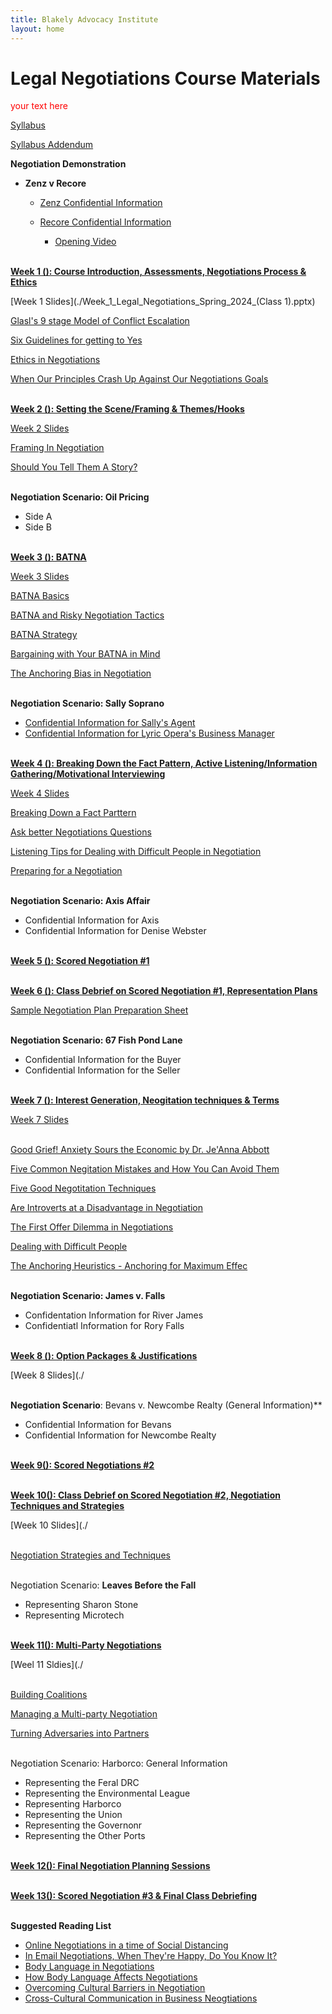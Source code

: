 ```yaml
---
title: Blakely Advocacy Institute
layout: home
---
```

# Legal Negotiations Course Materials

  <span style="color:red;">your text here 

[Syllabus](./Spring_2024_Legal_Negotiatio_Syllabus_updated.pdf)

[Syllabus Addendum](./Spring_2024_Legal_Negotiations_syllabus_addendum.pdf)

**Negotiation Demonstration**

- **Zenz v Recore**

    - [Zenz Confidential Information](./Senator_Zenz.pdf)
    - [Recore Confidential Information](./Senator_Recore.pdf)
 
        - [Opening Video](https://uofh-my.sharepoint.com/:v:/g/personal/dburgosc_cougarnet_uh_edu/Edl19Pca7xZEgo4vUFVfeh8BK6qKS5uj9JhI8l7xEsj1kw?nav=eyJyZWZlcnJhbEluZm8iOnsicmVmZXJyYWxBcHAiOiJPbmVEcml2ZUZvckJ1c2luZXNzIiwicmVmZXJyYWxBcHBQbGF0Zm9ybSI6IldlYiIsInJlZmVycmFsTW9kZSI6InZpZXciLCJyZWZlcnJhbFZpZXciOiJNeUZpbGVzTGlua0NvcHkifX0&e=c8nwtl)
     
<br> **<u> Week 1 (): Course Introduction, Assessments, Negotiations Process & Ethics </u>**

[Week 1 Slides](./Week_1_Legal_Negotiations_Spring_2024_(Class 1).pptx)

[Glasl's 9 stage Model of Conflict Escalation](./Conflict_Escalation_Glasl.pdf)

[Six Guidelines for getting to Yes](./Six_Guidelines_for_Getting_to_Yes.docx)

[Ethics in Negotiations](./Ethics_in_Negotiations.docx)

[When Our Principles Crash Up Against Our Negotiations Goals](./When_Our_Principles_Crash_Up_Against_Our_Negotiation_Goals.docx)

<br> **<u>Week 2 (): Setting the Scene/Framing & Themes/Hooks </u>** 

[Week 2 Slides](./Week_2_Setting_the_Scene_and_Framing_Spring_2024.pptx)

[Framing In Negotiation](./Framing_in_Negotiation.docx)

[Should You Tell Them A Story?](./Stories_Weak_Strong_Facts.docx)

<br> **Negotiation Scenario: Oil Pricing** 
- Side A
- Side B

<br> **<u>Week 3 (): BATNA </u>** 

[Week 3 Slides](./)

[BATNA Basics](./13_BATNA_Basics.pdf)

[BATNA and Risky Negotiation Tactics](./BATNA_and_Risky_Negotiation_Tactics.docx)

[BATNA Strategy](./BATNA_Strategy_Should_You_Reveal_Your_BATNA.docx)

[Bargaining with Your BATNA in Mind](./Negotiation_and_Bargaining_with_Your_BATNA_in_Mind.docx)

[The Anchoring Bias in Negotiation](./The_Anchoring_Bias_in_Negotiation.docx)

<br> **Negotiation Scenario: Sally Soprano** 
- [Confidential Information for Sally's Agent](./Sally's_Agent-Confidential_Information.pdf)
- [Confidential Information for Lyric Opera's Business Manager](./Lyric_Opera's_Business_Manager-Confidential_Information.pdf)

<br> **<u>Week 4 (): Breaking Down the Fact Pattern, Active Listening/Information Gathering/Motivational Interviewing </u>** 

[Week 4 Slides](./)

[Breaking Down a Fact Parttern](./Breaking_Down_a_Fact_Pattern.pdf)

[Ask better Negotiations Questions](./Ask_Better_Negotiation_Questions.docx)

[Listening Tips for Dealing with Difficult People in Negotiation](./Negotiation_Tips_Listening_Skills_for_Dealing_with_Difficult_People.docx)

[Preparing for a Negotiation](./Preparing_for_a_Negotiation.docx)

<br> **Negotiation Scenario: Axis Affair**

- Confidential Information for Axis
- Confidential Information for Denise Webster

<br> **<u>Week 5 (): Scored Negotiation #1</u>**

<br> **<u>Week 6 (): Class Debrief on Scored Negotiation #1, Representation Plans</u>**

[Sample Negotiation Plan Preparation Sheet](./Negotiation_Prep_Sheet.pdf)

<br> **Negotiation Scenario: 67 Fish Pond Lane**
- Confidential Information for the Buyer
- Confidential Information for the Seller

<br> **<u>Week 7 (): Interest Generation, Neogitation techniques & Terms</u>**

[Week 7 Slides](./)

<br> [Good Grief! Anxiety Sours the Economic by Dr. Je'Anna Abbott](./Good_Grief!_Anxiety_Sours_the_Economic_Abbott.pdf)

[Five Common Negitation Mistakes and How You Can Avoid Them](./5_Common_Negotiation_Mistakes_and_How_You_Can_Avoid_Them.docx)

[Five Good Negotitation Techniques](./5_Good_Negotiation_Techniques.docx)

[Are Introverts at a Disadvantage in Negotiation](./Are_Introverts_at_a_Disadvantage_in_Negotiation.docx)

[The First Offer Dilemma in Negotiations](./The_First_Offer_Dilemma_in_Negotiations.pdf)

[Dealing with Difficult People](./Dealing_with_Difficult_People.pdf)

[The Anchoring Heuristics - Anchoring for Maximum Effec](./The_Anchoring_Heurist_Anchoring_for_Maximum_Effect.docx)

<br> **Negotiation Scenario: James v. Falls**

- Confidentation Information for River James
- Confidentiatl Information for Rory Falls

<br> **<u>Week 8 (): Option Packages & Justifications</u>**

[Week 8 Slides](./

<br> **Negotiation Scenario**: Bevans v. Newcombe Realty (General Information)**

- Confidential Information for Bevans
- Confidential Information for Newcombe Realty

<br> **<u>Week 9(): Scored Negotiations #2</u>**

<br> **<u>Week 10(): Class Debrief on Scored Negotiation #2, Negotiation Techniques and Strategies</u>**

[Week 10 Slides](./

<br> [Negotiation Strategies and Techniques](./Negotiation_Strategies_and_Techniques.pdf)

<br> Negotiation Scenario: **Leaves Before the Fall**

- Representing Sharon Stone
- Representing Microtech

<br> **<u>Week 11(): Multi-Party Negotiations</u>**

[Weel 11 Sldies](./

<br> [Building Coalitions](./Coalition_Building.docx)

[Managing a Multi-party Negotiation](./Managing_a_Multiparty_Negotiation.docx)

[Turning Adversaries into Partners](./Turning_Adversaries_into_Partners.pdf)

<br> Negotiation Scenario: Harborco: General Information

- Representing the Feral DRC
- Representing the Environmental League
- Representing Harborco
- Representing the Union
- Representing the Governonr
- Representing the Other Ports

<br> **<u>Week 12(): Final Negotiation Planning Sessions</u>**

<br> **<u>Week 13(): Scored Negotiation #3 & Final Class Debriefing</u>**

<br> **Suggested Reading List**

- [Online Negotiations in a time of Social Distancing](./Online_Negotiation_in_a_Time_of_Social_Distance.docx)
- [In Email Negotiations, When They're Happy, Do You Know It?](./In_Email_Negotiations,_When_They're_Happy,_Do_You_Know_It.docx)
- [Body Language in Negotiations](./Body_Language_in_Negotiation.docx)
- [How Body Language Affects Negotiations](./How_Body_Language_Affects_Negotiation.docx)
- [Overcoming Cultural Barriers in Negotiation](./Overcoming_Cultural_Barriers_in_Negotiation_V02.pdf)
- [Cross-Cultural Communication in Business Neogtiations](./Cross_Cultural_Communication_in_Business_Negotiations.docx)



















